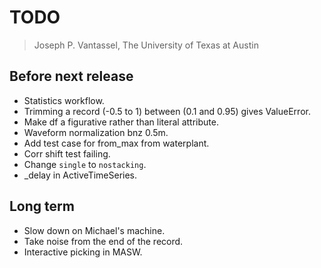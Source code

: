 # TODO

> Joseph P. Vantassel, The University of Texas at Austin

## Before next release

- Statistics workflow.
- Trimming a record (-0.5 to 1) between (0.1 and 0.95) gives ValueError.
- Make df a figurative rather than literal attribute.
- Waveform normalization bnz 0.5m.
- Add test case for from_max from waterplant.
- Corr shift test failing.
- Change `single` to `nostacking`.
- _delay in ActiveTimeSeries.

## Long term

- Slow down on Michael's machine.
- Take noise from the end of the record.
- Interactive picking in MASW.
